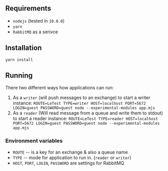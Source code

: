 ## Requirements
- `nodejs` (tested in `10.0.0`)
- `yarn`
- `RabbitMQ` as a serivce

## Installation
`yarn install`

## Running

There two different ways how applications can run:
 1) As a `writer` (will push messages to an exchange)
   to start a writer instance:
   `ROUTE=LeTest TYPE=writer HOST=localhost PORT=5672 LOGIN=guest PASSWORD=guest node --experimental-modules app.mjs`
 2) As a `reader` (Will read message from a queue and write them to stdout)
   to start a reader instance:
   `ROUTE=LeTest TYPE=reader HOST=localhost PORT=5672 LOGIN=guest PASSWORD=guest node --experimental-modules app.mjs`

### Environment variables
- `ROUTE` -- is a key for an exchange & also a queue name
- `TYPE`  -- mode for application to run in. (`reader` or `writer`)
- `HOST`, `PORT`, `LOGIN`, `PASSWORD` are settings for RabbitMQ
